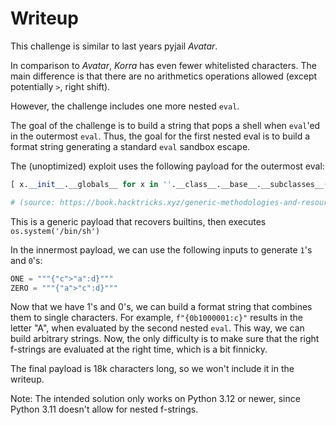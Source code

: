# Writeup

This challenge is similar to last years pyjail _Avatar_.

In comparison to _Avatar_, _Korra_ has even fewer whitelisted characters.
The main difference is that there are no arithmetics operations allowed (except potentially `>`, right shift).

However, the challenge includes one more nested `eval`.

The goal of the challenge is to build a string that pops a shell when `eval`'ed in the outermost `eval`.
Thus, the goal for the first nested eval is to build a format string generating a standard `eval` sandbox escape.

The (unoptimized) exploit uses the following payload for the outermost eval:

```python
[ x.__init__.__globals__ for x in ''.__class__.__base__.__subclasses__() if 'wrapper' not in f'{x.__init__}' and 'builtins' in x.__init__.__globals__ ][0]['builtins'].__import__('os').system('/bin/sh')

# (source: https://book.hacktricks.xyz/generic-methodologies-and-resources/python/bypass-python-sandboxes)
```

This is a generic payload that recovers builtins, then executes `os.system('/bin/sh')`


In the innermost payload, we can use the following inputs to generate `1`'s and `0`'s:

```python
ONE = """{"c">"a":d}"""
ZERO = """{"a">"c":d}"""
```


Now that we have 1's and 0's, we can build a format string that combines them to single characters.
For example, `f"{0b1000001:c}"` results in the letter "A", when evaluated by the second nested `eval`.
This way, we can build arbitrary strings.
Now, the only difficulty is to make sure that the right f-strings are evaluated at the right time, which is a bit finnicky.

The final payload is 18k characters long, so we won't include it in the writeup.

Note: The intended solution only works on Python 3.12 or newer, since Python 3.11 doesn't allow for nested f-strings.